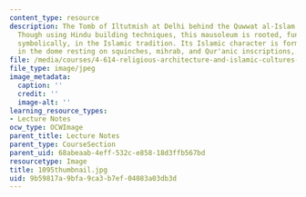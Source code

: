 ```yaml
---
content_type: resource
description: The Tomb of Iltutmish at Delhi behind the Quwwat al-Islam (1210-35).
  Though using Hindu building techniques, this mausoleum is rooted, functionally and
  symbolically, in the Islamic tradition. Its Islamic character is formally expressed
  in the dome resting on squinches, mihrab, and Qur'anic inscriptions,.
file: /media/courses/4-614-religious-architecture-and-islamic-cultures-fall-2002/9b59817a9bfa9ca3b7ef04083a03db3d_1095thumbnail.jpg
file_type: image/jpeg
image_metadata:
  caption: ''
  credit: ''
  image-alt: ''
learning_resource_types:
- Lecture Notes
ocw_type: OCWImage
parent_title: Lecture Notes
parent_type: CourseSection
parent_uid: 68abeaab-4eff-532c-e858-18d3ffb567bd
resourcetype: Image
title: 1095thumbnail.jpg
uid: 9b59817a-9bfa-9ca3-b7ef-04083a03db3d
---
```

